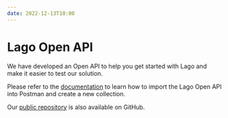 ```yaml
---
date: 2022-12-13T10:00
---
```


# Lago Open API
We have developed an Open API to help you get started with Lago and make it easier to test our solution.

Please refer to the [documentation](../docs/guide/openapi) to learn how to import the Lago Open API into Postman and create a new collection.

Our [public repository](https://github.com/getlago/lago-openapi) is also available on GitHub.